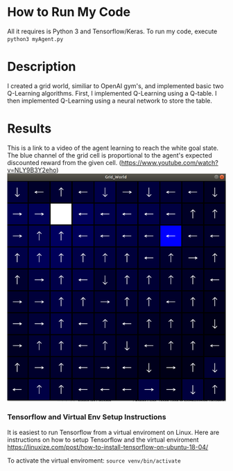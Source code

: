 # How to Run My Code
All it requires is Python 3 and Tensorflow/Keras. To run my code, execute ```python3 myAgent.py```

# Description
I created a grid world, similiar to OpenAI gym's, and implemented basic two Q-Learning algorithms. First, I implemented Q-Learning using a Q-table. I then implemented Q-Learning using a neural network to store the table.


# Results
This is a link to a video of the agent learning to reach the white goal state. The blue channel of the grid cell is proportional to the agent's expected discounted reward
from the given cell. (https://www.youtube.com/watch?v=NLY9B3Y2eho)
[![](images/Q_Table_T2.png)](https://www.youtube.com/watch?v=NLY9B3Y2eho "Q-Learning in GridWorld")

### Tensorflow and Virtual Env Setup Instructions
It is easiest to run Tensorflow from a virtual enviroment on Linux. Here are instructions on how to setup Tensorflow and the virtual enviroment
https://linuxize.com/post/how-to-install-tensorflow-on-ubuntu-18-04/

To activate the virtual enviroment:  ```source venv/bin/activate```



